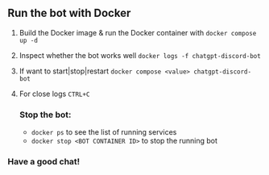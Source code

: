 ## Run the bot with Docker

1. Build the Docker image & run the Docker container with `docker compose up -d`

2. Inspect whether the bot works well `docker logs -f chatgpt-discord-bot`

3. If want to start|stop|restart `docker compose <value> chatgpt-discord-bot`

4. For close logs `CTRL+C`

   ### Stop the bot:

   * `docker ps` to see the list of running services
   * `docker stop <BOT CONTAINER ID>` to stop the running bot

### Have a good chat!
